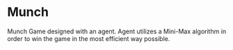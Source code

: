 # Munch
Munch Game designed with an agent. Agent utilizes a Mini-Max algorithm in order to win the game in the most efficient way possible.
